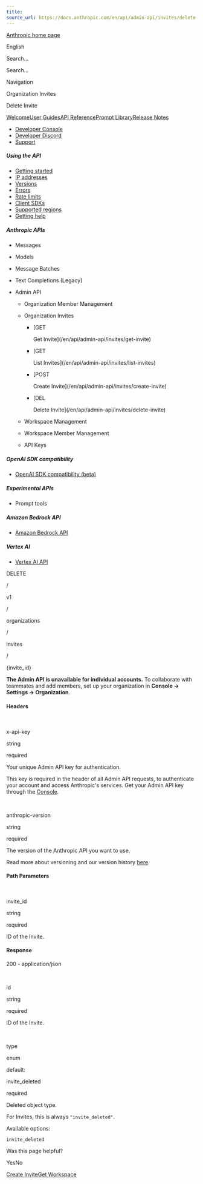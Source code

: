 ```yaml
---
title: 
source_url: https://docs.anthropic.com/en/api/admin-api/invites/delete-invite/
---
```


[Anthropic home page](/)

English

Search...

Search...

Navigation

Organization Invites

Delete Invite

[Welcome](/en/home)[User Guides](/en/docs/welcome)[API Reference](/en/api/getting-started)[Prompt Library](/en/prompt-library/library)[Release Notes](/en/release-notes/overview)

- [Developer Console](https://console.anthropic.com/)
- [Developer Discord](https://www.anthropic.com/discord)
- [Support](https://support.anthropic.com/)

##### Using the API

* [Getting started](/en/api/getting-started)
* [IP addresses](/en/api/ip-addresses)
* [Versions](/en/api/versioning)
* [Errors](/en/api/errors)
* [Rate limits](/en/api/rate-limits)
* [Client SDKs](/en/api/client-sdks)
* [Supported regions](/en/api/supported-regions)
* [Getting help](/en/api/getting-help)

##### Anthropic APIs

* Messages
* Models
* Message Batches
* Text Completions (Legacy)
* Admin API

  + Organization Member Management
  + Organization Invites

    - [GET

      Get Invite](/en/api/admin-api/invites/get-invite)
    - [GET

      List Invites](/en/api/admin-api/invites/list-invites)
    - [POST

      Create Invite](/en/api/admin-api/invites/create-invite)
    - [DEL

      Delete Invite](/en/api/admin-api/invites/delete-invite)
  + Workspace Management
  + Workspace Member Management
  + API Keys

##### OpenAI SDK compatibility

* [OpenAI SDK compatibility (beta)](/en/api/openai-sdk)

##### Experimental APIs

* Prompt tools

##### Amazon Bedrock API

* [Amazon Bedrock API](/en/api/claude-on-amazon-bedrock)

##### Vertex AI

* [Vertex AI API](/en/api/claude-on-vertex-ai)

DELETE

/

v1

/

organizations

/

invites

/

{invite\_id}

**The Admin API is unavailable for individual accounts.** To collaborate with teammates and add members, set up your organization in **Console → Settings → Organization**.

#### Headers

[​](#parameter-x-api-key)

x-api-key

string

required

Your unique Admin API key for authentication.

This key is required in the header of all Admin API requests, to authenticate your account and access Anthropic's services. Get your Admin API key through the [Console](https://console.anthropic.com/settings/admin-keys).

[​](#parameter-anthropic-version)

anthropic-version

string

required

The version of the Anthropic API you want to use.

Read more about versioning and our version history [here](https://docs.anthropic.com/en/api/versioning).

#### Path Parameters

[​](#parameter-invite-id)

invite\_id

string

required

ID of the Invite.

#### Response

200 - application/json

[​](#response-id)

id

string

required

ID of the Invite.

[​](#response-type)

type

enum<string>

default:

invite\_deleted

required

Deleted object type.

For Invites, this is always `"invite_deleted"`.

Available options:

`invite_deleted`

Was this page helpful?

YesNo

[Create Invite](/en/api/admin-api/invites/create-invite)[Get Workspace](/en/api/admin-api/workspaces/get-workspace)